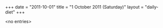 +++
date = "2011-10-01"
title = "1 October 2011 (Saturday)"
layout = "daily-diet"
+++

<p>&lt;no entries&gt;</p>